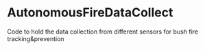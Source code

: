 # AutonomousFireDataCollect
Code to hold the data collection from different sensors for bush fire tracking&amp;prevention 
